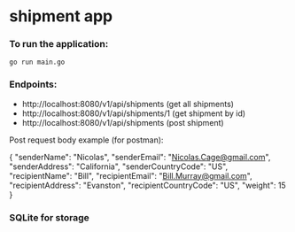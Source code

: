 # shipment app

### To run the application:
``` 
go run main.go
```
### Endpoints:

- http://localhost:8080/v1/api/shipments (get all shipments)
- http://localhost:8080/v1/api/shipments/1 (get shipment by id)
- http://localhost:8080/v1/api/shipments (post shipment)

Post request body example (for postman):

  {
   "senderName": "Nicolas",
   "senderEmail": "Nicolas.Cage@gmail.com",
   "senderAddress": "California",
   "senderCountryCode": "US",
   "recipientName": "Bill",
   "recipientEmail": "Bill.Murray@gmail.com",
   "recipientAddress": "Evanston",
   "recipientCountryCode": "US",
   "weight": 15
  }

### SQLite for storage
